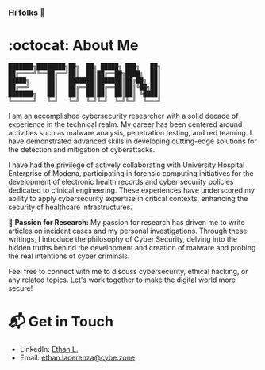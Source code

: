 ### Hi folks 👋

# :octocat: About Me 

```shell
███████╗████████╗██╗  ██╗ █████╗ ███╗   ██╗
██╔════╝╚══██╔══╝██║  ██║██╔══██╗████╗  ██║
█████╗     ██║   ███████║███████║██╔██╗ ██║
██╔══╝     ██║   ██╔══██║██╔══██║██║╚██╗██║
███████╗   ██║   ██║  ██║██║  ██║██║ ╚████║
╚══════╝   ╚═╝   ╚═╝  ╚═╝╚═╝  ╚═╝╚═╝  ╚═══╝
```

I am an accomplished cybersecurity researcher with a solid decade of experience in the technical realm. My career has been centered around activities such as malware analysis, penetration testing, and red teaming. I have demonstrated advanced skills in developing cutting-edge solutions for the detection and mitigation of cyberattacks.

I have had the privilege of actively collaborating with University Hospital Enterprise of Modena, participating in forensic computing initiatives for the development of electronic health records and cyber security policies dedicated to clinical engineering. These experiences have underscored my ability to apply cybersecurity expertise in critical contexts, enhancing the security of healthcare infrastructures.

📝 **Passion for Research:** My passion for research has driven me to write articles on incident cases and my personal investigations. Through these writings, I introduce the philosophy of Cyber Security, delving into the hidden truths behind the development and creation of malware and probing the real intentions of cyber criminals.



Feel free to connect with me to discuss cybersecurity, ethical hacking, or any related topics. Let's work together to make the digital world more secure!

# 📬 Get in Touch

- LinkedIn: [Ethan L.](https://www.linkedin.com/in/ethan-lacerenza-2633421ab/)
- Email: ethan.lacerenza@cybe.zone

